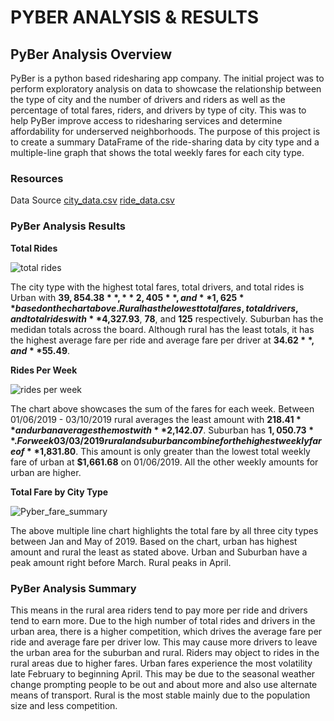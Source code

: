 # PYBER ANALYSIS & RESULTS

## PyBer Analysis Overview

PyBer is a python based ridesharing app company. The initial project was to perform exploratory analysis on data to showcase the relationship between the type of city and the number of drivers and riders as well as the percentage of total fares, riders, and drivers by type of city. This was to help PyBer improve access to ridesharing services and determine affordability for underserved neighborhoods.
The purpose of this project is to create a summary DataFrame of the ride-sharing data by city type and a multiple-line graph that shows the total weekly fares for each city type.


### Resources
Data Source
[city_data.csv](https://github.com/Kwas45/PyBer_Analysis/blob/main/Resources/city_data.csv)
[ride_data.csv](https://github.com/Kwas45/PyBer_Analysis/blob/main/Resources/ride_data.csv)


### PyBer Analysis Results

**Total Rides**

![total rides](https://user-images.githubusercontent.com/102786356/168415461-d29bf1a6-8fcf-4f23-8d71-4018b923a01f.png)

The city type with the highest total fares, total drivers, and total rides is Urban with **$39,854.38**, **2,405**, and **1,625** based on the chart above. Rural has the lowest total fares, total drivers, and total rides with **$4,327.93**,  **78**, and **125** respectively. Suburban has the medidan totals across the board. Although rural has the least totals, it has the highest average fare per ride and average fare per driver at **$34.62**, and **$55.49**. 


**Rides Per Week**

![rides per week](https://user-images.githubusercontent.com/102786356/168416136-6da56587-715a-47aa-b5e7-8fbaa0bb193c.png)

The chart above showcases the sum of the fares for each week. Between 01/06/2019 - 03/10/2019 rural averages the least amount with **$218.41** and urban averages the most with **$2,142.07**. Suburban has **$1,050.73**. For week 03/03/2019 rural and suburban combine for the highest weekly fare of **$1,831.80**. This amount is only greater than the lowest total weekly fare of urban at **$1,661.68** on 01/06/2019. All the other weekly amounts for urban are higher.  


**Total Fare by City Type**

![Pyber_fare_summary](https://user-images.githubusercontent.com/102786356/168417427-8bcf01af-fb9b-4b94-ba16-27068a5c8eca.png)

The above multiple line chart highlights the total fare by all three city types between Jan and May of 2019. Based on the chart, urban has highest amount and rural the least as stated above. Urban and Suburban have a peak amount right before March. Rural peaks in April. 


### PyBer Analysis Summary

This means in the rural area riders tend to pay more per ride and drivers tend to earn more.  Due to the high number of total rides and drivers in the urban area, there is a higher competition, which drives the average fare per ride and average fare per driver low. This may cause more drivers to leave the urban area for the suburban and rural. Riders may object to rides in the rural areas due to higher fares. Urban fares experience the most volatility late February to beginning April. This may be due to the seasonal weather change prompting people to be out and about more and also use alternate means of transport. Rural is the most stable mainly due to the population size and less competition.  

